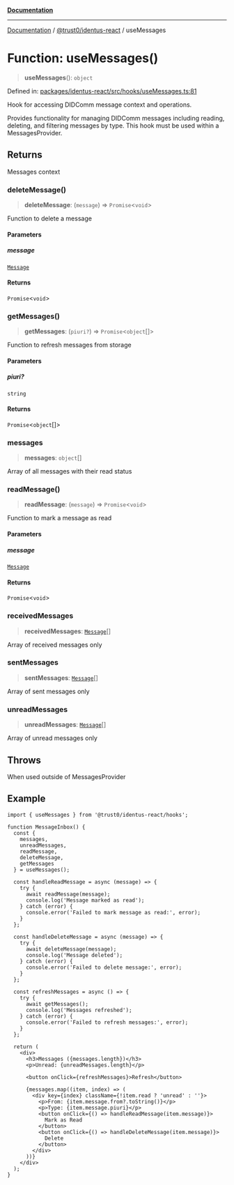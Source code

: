[**Documentation**](../../../README.md)

***

[Documentation](../../../README.md) / [@trust0/identus-react](../README.md) / useMessages

# Function: useMessages()

> **useMessages**(): `object`

Defined in: [packages/identus-react/src/hooks/useMessages.ts:81](https://github.com/trust0-project/identus/blob/8781526ab7889caeea9503585e51ba6194706f3d/packages/identus-react/src/hooks/useMessages.ts#L81)

Hook for accessing DIDComm message context and operations.

Provides functionality for managing DIDComm messages including reading, deleting,
and filtering messages by type. This hook must be used within a MessagesProvider.

## Returns

Messages context

### deleteMessage()

> **deleteMessage**: (`message`) => `Promise`\<`void`\>

Function to delete a message

#### Parameters

##### message

[`Message`](https://github.com/hyperledger-identus/sdk-ts/blob/main/docs/sdk/modules.md)

#### Returns

`Promise`\<`void`\>

### getMessages()

> **getMessages**: (`piuri?`) => `Promise`\<`object`[]\>

Function to refresh messages from storage

#### Parameters

##### piuri?

`string`

#### Returns

`Promise`\<`object`[]\>

### messages

> **messages**: `object`[]

Array of all messages with their read status

### readMessage()

> **readMessage**: (`message`) => `Promise`\<`void`\>

Function to mark a message as read

#### Parameters

##### message

[`Message`](https://github.com/hyperledger-identus/sdk-ts/blob/main/docs/sdk/modules.md)

#### Returns

`Promise`\<`void`\>

### receivedMessages

> **receivedMessages**: [`Message`](https://github.com/hyperledger-identus/sdk-ts/blob/main/docs/sdk/modules.md)[]

Array of received messages only

### sentMessages

> **sentMessages**: [`Message`](https://github.com/hyperledger-identus/sdk-ts/blob/main/docs/sdk/modules.md)[]

Array of sent messages only

### unreadMessages

> **unreadMessages**: [`Message`](https://github.com/hyperledger-identus/sdk-ts/blob/main/docs/sdk/modules.md)[]

Array of unread messages only

## Throws

When used outside of MessagesProvider

## Example

```tsx
import { useMessages } from '@trust0/identus-react/hooks';

function MessageInbox() {
  const { 
    messages, 
    unreadMessages, 
    readMessage, 
    deleteMessage,
    getMessages 
  } = useMessages();
  
  const handleReadMessage = async (message) => {
    try {
      await readMessage(message);
      console.log('Message marked as read');
    } catch (error) {
      console.error('Failed to mark message as read:', error);
    }
  };
  
  const handleDeleteMessage = async (message) => {
    try {
      await deleteMessage(message);
      console.log('Message deleted');
    } catch (error) {
      console.error('Failed to delete message:', error);
    }
  };
  
  const refreshMessages = async () => {
    try {
      await getMessages();
      console.log('Messages refreshed');
    } catch (error) {
      console.error('Failed to refresh messages:', error);
    }
  };
  
  return (
    <div>
      <h3>Messages ({messages.length})</h3>
      <p>Unread: {unreadMessages.length}</p>
      
      <button onClick={refreshMessages}>Refresh</button>
      
      {messages.map((item, index) => (
        <div key={index} className={!item.read ? 'unread' : ''}>
          <p>From: {item.message.from?.toString()}</p>
          <p>Type: {item.message.piuri}</p>
          <button onClick={() => handleReadMessage(item.message)}>
            Mark as Read
          </button>
          <button onClick={() => handleDeleteMessage(item.message)}>
            Delete
          </button>
        </div>
      ))}
    </div>
  );
}
```
